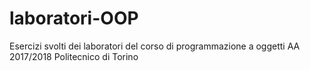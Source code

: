 # laboratori-OOP
Esercizi svolti dei laboratori del corso di programmazione a oggetti AA 2017/2018 Politecnico di Torino
